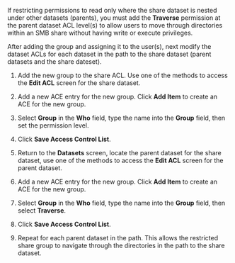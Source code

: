 &NewLine;

If restricting permissions to read only where the share dataset is nested under other datasets (parents), you must add the **Traverse** permission at the parent dataset ACL level(s) to allow users to move through directories within an SMB share without having write or execute privileges.

After adding the group and assigning it to the user(s), next modify the dataset ACLs for each dataset in the path to the share dataset (parent datasets and the share dateset).

1. Add the new group to the share ACL. Use one of the methods to access the **Edit ACL** screen for the share dataset.

2. Add a new ACE entry for the new group. Click **Add Item** to create an ACE for the new group. 

3. Select **Group** in the **Who** field, type the name into the **Group** field, then set the permission level.

4. Click **Save Access Control List**.

5. Return to the **Datasets** screen, locate the parent dataset for the share dataset, use one of the methods to access the **Edit ACL** screen for the parent dataset.

6. Add a new ACE entry for the new group. Click **Add Item** to create an ACE for the new group.

7. Select **Group** in the **Who** field, type the name into the **Group** field, then select **Traverse**. 

8. Click **Save Access Control List**.

9. Repeat for each parent dataset in the path. This allows the restricted share group to navigate through the directories in the path to the share dataset.